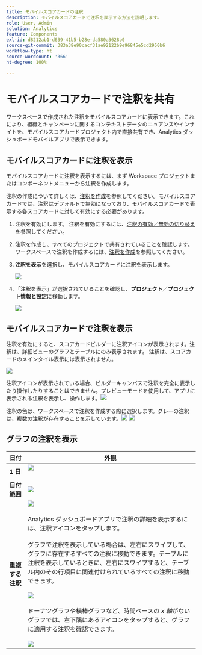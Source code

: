 ```yaml
---
title: モバイルスコアカードの注釈
description: モバイルスコアカードで注釈を表示する方法を説明します。
role: User, Admin
solution: Analytics
feature: Components
exl-id: d8212ab1-d639-41b5-b28e-da580a3628b0
source-git-commit: 383a38e90cacf31ae92122b9e96845e5cd2950b6
workflow-type: ht
source-wordcount: '366'
ht-degree: 100%

---
```



# モバイルスコアカードで注釈を共有

ワークスペースで作成された注釈をモバイルスコアカードに表示できます。これにより、組織とキャンペーンに関するコンテキストデータのニュアンスやインサイトを、モバイルスコアカードプロジェクト内で直接共有でき、Analytics ダッシュボードモバイルアプリで表示できます。

## モバイルスコアカードに注釈を表示

モバイルスコアカードに注釈を表示するには、まず Workspace プロジェクトまたはコンポーネントメニューから注釈を作成します。

注釈の作成について詳しくは、[注釈を作成](create-annotations.md)を参照してください。モバイルスコアカードでは、注釈はデフォルトで無効になっており、モバイルスコアカードで表示する各スコアカードに対して有効にする必要があります。

1. 注釈を有効にします。 注釈を有効にするには、[注釈の有効／無効の切り替え](overview.md#annotations-on-off)を参照してください。

1. 注釈を作成し、すべてのプロジェクトで共有されていることを確認します。 ワークスペースで注釈を作成するには、[注釈を作成](create-annotations.md)を参照してください。

1. **注釈を表示**&#x200B;を選択し、モバイルスコアカードに注釈を表示します。

   ![](assets/show-annotations.png)

1. 「注釈を表示」が選択されていることを確認し、**プロジェクト**／**プロジェクト情報と設定**&#x200B;に移動します。

   ![](assets/project-info-settings.png)

## モバイルスコアカードで注釈を表示

注釈を有効にすると、スコアカードビルダーに注釈アイコンが表示されます。注釈は、詳細ビューのグラフとテーブルにのみ表示されます。 注釈は、スコアカードのメインタイル表示には表示されません。

![](assets/view-annotations.png)

注釈アイコンが表示されている場合、ビルダーキャンバスで注釈を完全に表示したり操作したりすることはできません。プレビューモードを使用して、アプリに表示される注釈を表示し、操作します。![](assets/preview-icon.png)

注釈の色は、ワークスペースで注釈を作成する際に選択します。グレーの注釈は、複数の注釈が存在することを示しています。![](assets/gray-annotations1.png) ![](assets/gray-annotations2.png)

## グラフの注釈を表示

| 日付 | 外観 |
| --- | --- |
| **1 日** | ![](assets/single-day-mobile-annotations.png)<br></br> |
| **日付範囲** | ![](assets/date-range.png) |
| **重複する注釈** | ![](assets/overlapping-annotations.png)<br></br>Analytics ダッシュボードアプリで注釈の詳細を表示するには、注釈アイコンをタップします。<br></br>グラフで注釈を表示している場合は、左右にスワイプして、グラフに存在するすべての注釈に移動できます。テーブルに注釈を表示しているときに、左右にスワイプすると、テーブル内のその行項目に関連付けられているすべての注釈に移動できます。<br></br>![](assets/swipe-multiple-annotations.png) <br></br>ドーナツグラフや横棒グラフなど、時間ベースの *x 軸*&#x200B;がないグラフでは、右下隅にあるアイコンをタップすると、グラフに適用する注釈を確認できます。<br></br> ![](assets/charts-without-timebase.png) |
